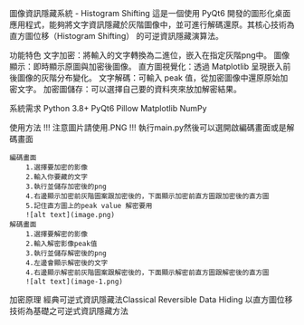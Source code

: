 圖像資訊隱藏系統 - Histogram Shifting
這是一個使用 PyQt6 開發的圖形化桌面應用程式，能夠將文字資訊隱藏於灰階圖像中，並可進行解碼還原。其核心技術為 直方圖位移（Histogram Shifting） 的可逆資訊隱藏演算法。

功能特色
    文字加密：將輸入的文字轉換為二進位，嵌入在指定灰階png中。
    圖像顯示：即時顯示原圖與加密後圖像。
    直方圖視覺化：透過 Matplotlib 呈現嵌入前後圖像的灰階分布變化。
    文字解碼：可輸入 peak 值，從加密圖像中還原原始加密文字。
    加密圖儲存：可以選擇自己要的資料夾來放加解密結果。

系統需求
    Python 3.8+
    PyQt6
    Pillow
    Matplotlib
    NumPy

使用方法
    !!! 注意圖片請使用.PNG !!!
    執行main.py然後可以選開啟編碼畫面或是解碼畫面

    編碼畫面
        1.選擇要加密的影像
        2.輸入你要藏的文字
        3.執行並儲存加密後的png
        4.右邊顯示加密前灰階圖案跟加密後的，下面顯示加密前直方圖跟加密後的直方圖
        5.記住直方圖上的peak value 解密要用
        ![alt text](image.png)
    解碼畫面
        1.選擇要解密的影像
        2.輸入解密影像peak值
        3.執行並儲存解密後的png
        4.左邊會顯示解密後的文字
        4.右邊顯示解密前灰階圖案跟解密後的，下面顯示解密前直方圖跟解密後的直方圖
        ![alt text](image-1.png)

加密原理
    經典可逆式資訊隱藏法Classical Reversible Data Hiding
    以直方圖位移技術為基礎之可逆式資訊隱藏方法
